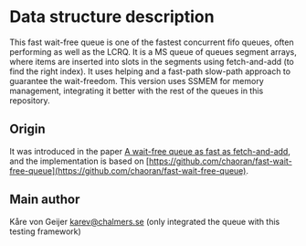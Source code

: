 # Data structure description

This fast wait-free queue is one of the fastest concurrent fifo queues, often performing as well as the LCRQ. It is a MS queue of queues segment arrays, where items are inserted into slots in the segments using fetch-and-add (to find the right index). It uses helping and a fast-path slow-path approach to guarantee the wait-freedom. This version uses SSMEM for memory management, integrating it better with the rest of the queues in this repository.

## Origin

It was introduced in the paper [A wait-free queue as fast as fetch-and-add](https://doi.org/10.1145/2851141.2851168), and the implementation is based on [https://github.com/chaoran/fast-wait-free-queue](https://github.com/chaoran/fast-wait-free-queue).

## Main author

Kåre von Geijer <karev@chalmers.se> (only integrated the queue with this testing framework)